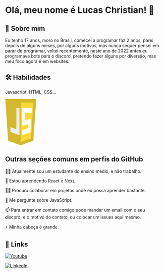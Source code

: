 
# Olá, meu nome é Lucas Christian! 👋


## 🚀 Sobre mim
Eu tenho 17 anos, moro no Brasil, comecei a 
programar faz 2 anos, parei depois de alguns meses, por 
alguns motivos, mas nunca sequer pensei em parar de 
programar, voltei recentemente, neste ano de 2022
antes eu programava bots para o discord, pretendo fazer
alguns por diversão, mas meu foco agora é em websites.


## 🛠 Habilidades
Javascript, HTML, CSS...

<img src="https://github.com/Lucas-Christian/Lucas-Christian/blob/main/JavaScript-logo.png?raw=true" alt="Logo JavaScript" width="100" height="150" />

## Outras seções comuns em perfis do GitHub
👩‍💻 Atualmente sou um estudante do ensino médio, e 
não trabalho.

🧠 Estou aprendendo React e Next.

👯‍♀️ Procuro colaborar em projetos onde eu 
possa aprender bastante.

💬 Me pergunte sobre JavaScript.

📫 Para entrar em contato comigo pode mandar um email
com o seu discord, e o motivo do contato, ou colocar um
issues aqui mesmo.

⚡️ Minha cabeça é grande.


## 🔗 Links
[![Youtube](https://img.shields.io/badge/Youtube-FF0000?style=for-the-badge&logo=youtube&logoColor=white)](https://www.youtube.com/c/LordLuch)

[![LinkedIn](https://img.shields.io/badge/linkedin-0A66C2?style=for-the-badge&logo=linkedin&logoColor=white)](https://www.linkedin.com/in/lucas-christian-226846245/)

